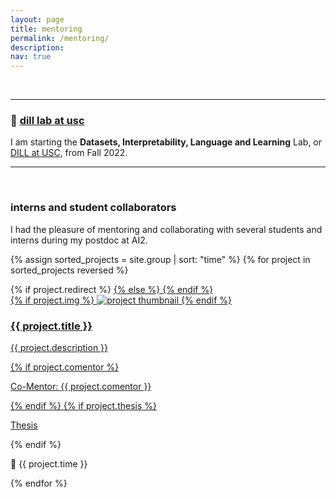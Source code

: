 ```yaml
---
layout: page
title: mentoring
permalink: /mentoring/
description:
nav: true
---
```


&nbsp;

<hr>

### 🌿 [dill lab at usc](https://dill-lab.github.io/)

I am starting the **Datasets, Interpretability, Language and Learning** Lab, or [DILL at USC](https://dill-lab.github.io/), from Fall 2022.

<hr>

&nbsp;

### interns and student collaborators

I had the pleasure of mentoring and collaborating with several students and interns during my postdoc at AI2.


<div class="projects grid">

  {% assign sorted_projects = site.group | sort: "time" %}
  {% for project in sorted_projects reversed %}
  <div class="grid-item">
    {% if project.redirect %}
    <a href="{{ project.redirect }}" target="_blank">
    {% else %}
    <a href="{{ project.url | relative_url }}">
    {% endif %}
      <div class="card hoverable">
        {% if project.img %}
        <img src="{{ project.img | relative_url }}" alt="project thumbnail">
        {% endif %}
        <div class="card-body">
          <h3 class="card-title text-lowercase">{{ project.title }}</h3>
          <p class="card-text">{{ project.description }}</p>
          {% if project.comentor %}
          <p class="card-text">Co-Mentor: {{ project.comentor }}</p>
          {% endif %}
          {% if project.thesis %}
          <p class="card-text"><a href="{{ project.thesis }}">Thesis</a></p>
          {% endif %}
          <p class="card-text">📅 {{ project.time }}</p>
          <div class="row ml-1 mr-1 p-0">
          </div>
        </div>
      </div>
    </a>
  </div>
{% endfor %}

</div>
